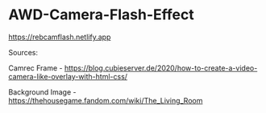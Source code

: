 # AWD-Camera-Flash-Effect

https://rebcamflash.netlify.app


Sources:

Camrec Frame - https://blog.cubieserver.de/2020/how-to-create-a-video-camera-like-overlay-with-html-css/

Background Image - https://thehousegame.fandom.com/wiki/The_Living_Room

